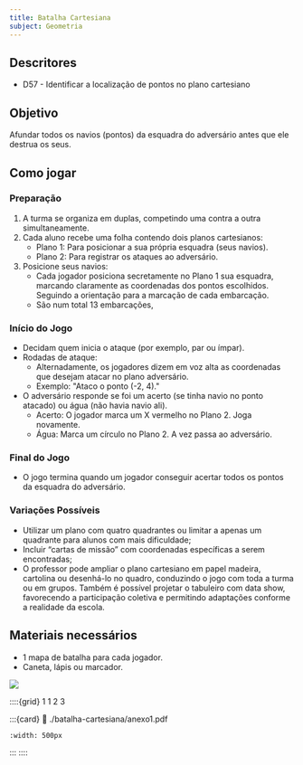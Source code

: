 ```yaml
---
title: Batalha Cartesiana
subject: Geometria
---
```



## Descritores

* D57 - Identificar a localização de pontos no plano cartesiano

## Objetivo

Afundar todos os navios (pontos) da esquadra do adversário antes que ele destrua os seus.

## Como jogar

### Preparação

1. A turma se organiza em duplas, competindo uma contra a outra
simultaneamente.
2. Cada aluno recebe uma folha contendo dois planos cartesianos:
   * Plano 1: Para posicionar a sua própria esquadra (seus navios).
   * Plano 2: Para registrar os ataques ao adversário.
3. Posicione seus navios:
   * Cada jogador posiciona secretamente no Plano 1 sua esquadra, marcando claramente as coordenadas dos pontos escolhidos. Seguindo a orientação para a marcação de cada embarcação.
   * São num total 13 embarcações,

### Início do Jogo

* Decidam quem inicia o ataque (por exemplo, par ou ímpar).
* Rodadas de ataque:
   - Alternadamente, os jogadores dizem em voz alta as coordenadas que desejam atacar no plano adversário.
   - Exemplo: "Ataco o ponto (-2, 4)."
* O adversário responde se foi um acerto (se tinha navio no ponto atacado) ou água (não havia navio ali).
   - Acerto: O jogador marca um X vermelho no Plano 2. Joga novamente.
   - Água: Marca um círculo no Plano 2. A vez passa ao adversário.

### Final do Jogo

* O jogo termina quando um jogador conseguir acertar todos os pontos da esquadra do adversário.

### Variações Possíveis

* Utilizar um plano com quatro quadrantes ou limitar a apenas um quadrante para alunos com mais dificuldade;
* Incluir “cartas de missão” com coordenadas específicas a serem encontradas;
* O professor pode ampliar o plano cartesiano em papel madeira, cartolina ou desenhá-lo no quadro, conduzindo o jogo com toda a turma ou em grupos. Também é possível projetar o tabuleiro com data show, favorecendo a participação coletiva e permitindo adaptações conforme a realidade da escola.

## Materiais necessários

* 1 mapa de batalha para cada jogador.
* Caneta, lápis ou marcador.

[![](https://badgen.net/badge/Download/ZIP)](./batalha-cartesiana/tudo.zip)

::::{grid} 1 1 2 3

:::{card}
:link: ./batalha-cartesiana/anexo1.pdf
```{image} ./batalha-cartesiana/anexo1.png
:width: 500px
```
:::
::::